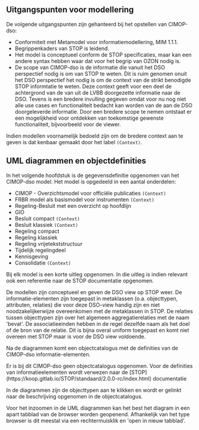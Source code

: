 Uitgangspunten voor modellering
-----------------

De volgende uitgangspunten zijn gehanteerd bij het opstellen van CIMOP-dso:

- Conformiteit met Metamodel voor informatiemodellering, MIM 1.1.1.
- Begrippenkaders van STOP is leidend.
- Het model is conceptueel conform de STOP specificaties, maar kan een andere syntax hebben waar dat voor het begrip van OZON nodig is.
- De scope van CIMOP-dso is de informatie die vanuit het DSO perspectief nodig is om van STOP te weten. Dit is ruim genomen onuit het DSO perspectief het nodig is om de context van de strikt benodigde STOP informtatie te weten. Deze context geeft voor een deel de achtergrond van de van uit de LVBB doorgezette informatie naar de DSO. Tevens is een bredere invulling gegeven omdat voor nu nog niet alle use cases en functionaliteit bedacht kan worden van de aan de DSO doorgeleverde informatie. Door een bredere scope te nemen ontstaat er een mogelijkheid voor ontdekken van toekomstige gewenste functionaliteit, bijvoorbeeld voor de viewer.

Indien modellen voornamelijk bedoeld zijn om de bredere context aan te geven is dat kenbaar gemaakt door het label `(Context)`.

UML diagrammen en objectdefinities
-----------------

In het volgende hoofdstuk is de gegevensdefinitie opgenomen van het CIMOP-dso model.
Het model is opgedeeld in een aantal onderdelen:
- CIMOP - Overzichtsmodel voor officiële publicaties `(Context)`
- FRBR model als basismodel voor instrumenten `(Context)`
- Regeling-Besluit met een overzicht op hoofdlijn
- GIO
- Besluit compact `(Context)`
- Besluit klassiek `(Context)`
- Regeling compact
- Regeling klassiek
- Regeling vrijetekststructuur
- Tijdelijk regelingdeel
- Kennisgeving
- Consolidatie `(Context)`

Bij elk model is een korte uitleg opgenomen. In die uitleg is indien relevant ook een referentie naar de STOP documentatie opgenomen.

De modellen zijn conceptueel en geven de DSO view op STOP weer. De informatie-elementen zijn toegepast in metaklassen (o.a. objecttypen, attributen, relaties) die voor deze DSO-view handig zijn en niet noodzakelijkerwijze overeenkomen met de metaklassen in STOP. De relaties tussen objecttypen zijn over het algemeen aggregatierelaties met de naam 'bevat'. De associatieeinden hebben in de regel dezelfde naam als het doel of de bron van de relatie. Dit is bijna overal uniform toegepast en komt niet overeen met STOP maar is voor de DSO view voldoende.

Na de diagrammen komt een objectcatalogus met de definities van de CIMOP-dso informatie-elementen.


<aside class="note">
Er is bij dit CIMOP-dso geen objectcatalogus opgenomen. Voor de definities van informatieelementen wordt verwezen naar de [STOP] (https://koop.gitlab.io/STOP/standaard/2.0.0-rc/index.html) documentatie

</aside>

In de diagrammen zijn de objecttypen aan te klikken en wordt er gelinkt naar de beschrijving opgenomen in de objectcatalogus.

Voor het inzoomen in de UML diagrammen kan het best het diagram in een apart tabblad van de browser worden geopenend. Afhankelijk van het type browser is dit meestal via een rechtermuisklik en 'open in nieuw tabblad'.